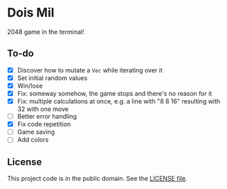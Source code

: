 # Dois Mil

2048 game in the terminal!

## To-do

- [x] Discover how to mutate a `Vec` while iterating over it
- [x] Set initial random values
- [x] Win/lose
- [x] Fix: someway somehow, the game stops and there's no reason for it
- [x] Fix: multiple calculations at once, e.g. a line with "8 8 16" resulting with 32 with one move
- [ ] Better error handling
- [x] Fix code repetition
- [ ] Game saving
- [ ] Add colors

## License

This project code is in the public domain. See the [LICENSE file][1].

[1]: https://github.com/Nhanderu/dois-mil/blob/master/LICENSE
